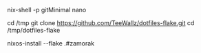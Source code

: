 nix-shell -p gitMinimal nano

cd /tmp
git clone https://github.com/TeeWallz/dotfiles-flake.git
cd /tmp/dotfiles-flake

nixos-install --flake .#zamorak